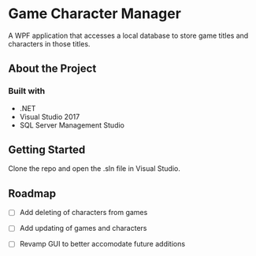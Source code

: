 # Game Character Manager

A WPF application that accesses a local database to store game titles and characters in those titles.

## About the Project

### Built with

* .NET
* Visual Studio 2017
* SQL Server Management Studio

## Getting Started

Clone the repo and open the .sln file in Visual Studio.

## Roadmap

- [ ] Add deleting of characters from games
- [ ] Add updating of games and characters
- [ ] Revamp GUI to better accomodate future additions

